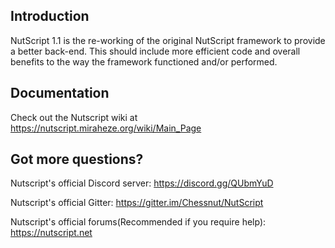 
## Introduction
NutScript 1.1 is the re-working of the original NutScript framework to provide a better back-end. This should include more efficient code and overall benefits to the way the framework functioned and/or performed.

## Documentation
Check out the Nutscript wiki at https://nutscript.miraheze.org/wiki/Main_Page

## Got more questions?
Nutscript's official Discord server: https://discord.gg/QUbmYuD

Nutscript's official Gitter: https://gitter.im/Chessnut/NutScript

Nutscript's official forums(Recommended if you require help): https://nutscript.net

